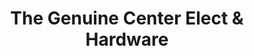 ---
title: "The Genuine Center Elect & Hardware"
url: /manila/the-genuine-center-elect-and-hardware/
shop: hardware
---